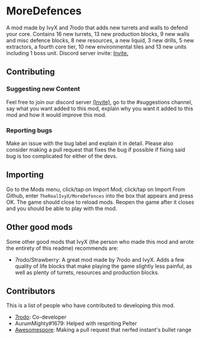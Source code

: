 # MoreDefences
A mod made by IvyX and 7rodo that adds new turrets and walls to defend your core. Contains 16 new turrets, 13 new production blocks, 9 new walls and misc defence blocks, 8 new resources, a new liquid, 3 new drills, 5 new extractors, a fourth core tier, 10 new environmental tiles and 13 new units including 1 boss unit. Discord server invite: [Invite.](https://discord.gg/eEtw5GF2dk)

## Contributing
### Suggesting new Content
Feel free to join our discord server [(Invite)](https://discord.gg/eEtw5GF2dk), go to the #suggestions channel, say what you want added to this mod, explain why you want it added to this mod and how it would improve this mod.
### Reporting bugs
Make an issue with the bug label and explain it in detail. Please also consider making a pull request that fixes the bug if possible if fixing said bug is too complicated for either of the devs.

## Importing
Go to the Mods menu, click/tap on Import Mod, click/tap on Import From Github, enter ``TheRealIvyX/MoreDefences`` into the box that appears and press OK. The game should close to reload mods. Reopen the game after it closes and you should be able to play with the mod.

## Other good mods
Some other good mods that IvyX (the person who made this mod and wrote the entirety of this readme) recommends are:
- 7rodo/Strawberry: A great mod made by 7rodo and IvyX. Adds a few quality of life blocks that make playing the game slightly less painful, as well as plenty of turrets, resources and production blocks.

## Contributors
This is a list of people who have contributed to developing this mod.
- [7rodo](https://github.com/7rodo): Co-developer
- AurumMighty#1679: Helped with respriting Pelter
- [Awesomespore](https://github.com/Awesomespore): Making a pull request that nerfed instant's bullet range
